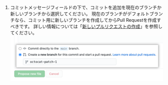 1. コミットメッセージフィールドの下で、コミットを追加を現在のブランチか新しいブランチから選択してください。 現在のブランチがデフォルトブランチなら、コミット用に新しいブランチを作成してからPull Requestを作成すべきです。 詳しい情報については「[新しいプルリクエストの作成](/articles/creating-a-pull-request)」を参照してください。 ![コミットブランチのオプション](/assets/images/help/repository/choose-commit-branch.png)
